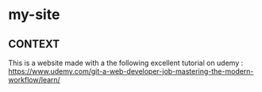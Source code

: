 # my-site

## CONTEXT 

This is a website made with a the following excellent tutorial on udemy :
https://www.udemy.com/git-a-web-developer-job-mastering-the-modern-workflow/learn/
